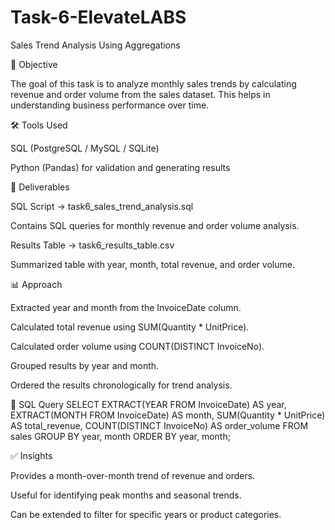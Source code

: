 # Task-6-ElevateLABS
Sales Trend Analysis Using Aggregations

📌 Objective

The goal of this task is to analyze monthly sales trends by calculating revenue and order volume from the sales dataset. This helps in understanding business performance over time.

🛠 Tools Used

SQL (PostgreSQL / MySQL / SQLite)

Python (Pandas) for validation and generating results

📂 Deliverables

SQL Script → task6_sales_trend_analysis.sql

Contains SQL queries for monthly revenue and order volume analysis.

Results Table → task6_results_table.csv

Summarized table with year, month, total revenue, and order volume.

📊 Approach

Extracted year and month from the InvoiceDate column.

Calculated total revenue using SUM(Quantity * UnitPrice).

Calculated order volume using COUNT(DISTINCT InvoiceNo).

Grouped results by year and month.

Ordered the results chronologically for trend analysis.

📝 SQL Query
SELECT
    EXTRACT(YEAR FROM InvoiceDate) AS year,
    EXTRACT(MONTH FROM InvoiceDate) AS month,
    SUM(Quantity * UnitPrice) AS total_revenue,
    COUNT(DISTINCT InvoiceNo) AS order_volume
FROM sales
GROUP BY year, month
ORDER BY year, month;

✅ Insights

Provides a month-over-month trend of revenue and orders.

Useful for identifying peak months and seasonal trends.

Can be extended to filter for specific years or product categories.
